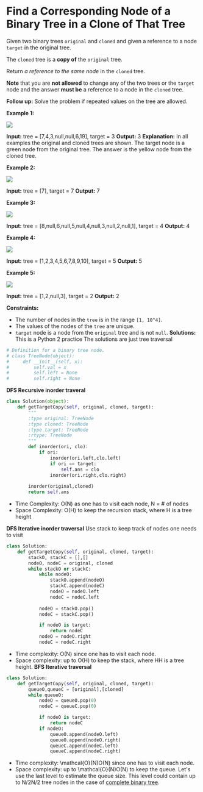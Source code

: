 # Find a Corresponding Node of a Binary Tree in a Clone of That Tree
Given two binary trees  `original`  and  `cloned`  and given a reference to a node  `target`  in the original tree.

The  `cloned`  tree is a  **copy of**  the  `original`  tree.

Return  _a reference to the same node_  in the  `cloned`  tree.

**Note**  that you are  **not allowed**  to change any of the two trees or the  `target`  node and the answer  **must be**  a reference to a node in the  `cloned`  tree.

**Follow up:** Solve the problem if repeated values on the tree are allowed.

**Example 1:**

![](https://assets.leetcode.com/uploads/2020/02/21/e1.png)

**Input:** tree = [7,4,3,null,null,6,19], target = 3
**Output:** 3
**Explanation:** In all examples the original and cloned trees are shown. The target node is a green node from the original tree. The answer is the yellow node from the cloned tree.

**Example 2:**

![](https://assets.leetcode.com/uploads/2020/02/21/e2.png)

**Input:** tree = [7], target =  7
**Output:** 7

**Example 3:**

![](https://assets.leetcode.com/uploads/2020/02/21/e3.png)

**Input:** tree = [8,null,6,null,5,null,4,null,3,null,2,null,1], target = 4
**Output:** 4

**Example 4:**

![](https://assets.leetcode.com/uploads/2020/02/21/e4.png)

**Input:** tree = [1,2,3,4,5,6,7,8,9,10], target = 5
**Output:** 5

**Example 5:**

![](https://assets.leetcode.com/uploads/2020/02/21/e5.png)

**Input:** tree = [1,2,null,3], target = 2
**Output:** 2

**Constraints:**

 -   The number of nodes in the  `tree`  is in the range  `[1, 10^4]`.
 -   The values of the nodes of the  `tree`  are unique.
 -   `target`  node is a node from the  `original`  tree and is not  `null`.
**Solutions:**
This is a Python 2 practice
The solutions are just tree traversal
```python
# Definition for a binary tree node.
# class TreeNode(object):
#     def __init__(self, x):
#         self.val = x
#         self.left = None
#         self.right = None
```
**DFS Recursive inorder traveral**
```python
class Solution(object):
    def getTargetCopy(self, original, cloned, target):
        """
        :type original: TreeNode
        :type cloned: TreeNode
        :type target: TreeNode
        :rtype: TreeNode
        """
        def inorder(ori, clo):
            if ori:
                inorder(ori.left,clo.left)
                if ori == target:
                    self.ans = clo
                inorder(ori.right,clo.right)
                
        inorder(original,cloned)
        return self.ans
```
 - Time Complexity: O(N) as one has to visit each node, N = # of nodes
 - Space Complexity: O(H) to keep the recursion stack, where H is a tree
   height

**DFS Iterative inorder traversal**
Use stack to keep track of nodes one needs to visit
```python
class Solution:
	def getTargetCopy(self, original, cloned, target):
		stackO, stackC = [],[]
		nodeO, nodeC = original, cloned
		while stackO or stackC:
			while nodeO:
				stackO.append(nodeO)
				stackC.append(nodeC)
				nodeO = nodeO.left
				nodeC = nodeC.left
			
			nodeO = stackO.pop()
			nodeC = stackC.pop()

			if nodeO is target:
				return nodeC
			nodeO = nodeO.right
			nodeC = nodeC.right
```

-   Time complexity:  O(N) since one has to visit each node.
-   Space complexity: up to  O(H)  to keep the stack, where  HH  is a tree height.
**BFS Iterative traversal**
```python
class Solution:
	def getTargetCopy(self, original, cloned, target):
		queueO,queueC = [original],[cloned]
		while queueO:
			nodeO = queueO.pop(0)
			nodeC = queueC.pop(0)

			if nodeO is target:
				return nodeC
			if nodeO:
				queueO.append(nodeO.left)
				queueO.append(nodeO.right)
				queueC.append(nodeC.left)
				queueC.append(nodeC.right)
```
-   Time complexity:  \mathcal{O}(N)O(N)  since one has to visit each node.
-   Space complexity: up to  \mathcal{O}(N)O(N)  to keep the queue. Let's use the last level to estimate the queue size. This level could contain up to  N/2N/2  tree nodes in the case of  [complete binary tree](https://leetcode.com/problems/count-complete-tree-nodes/).